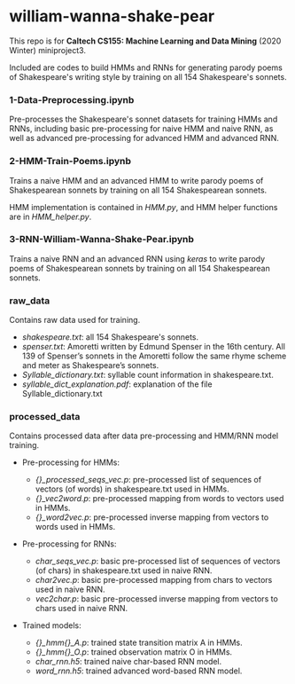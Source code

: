 # william-wanna-shake-pear
 This repo is for **Caltech CS155: Machine Learning and Data Mining** (2020 Winter) miniproject3. 
 
 Included are codes to build HMMs and RNNs for generating parody poems of Shakespeare's writing style by training on all 154 Shakespeare's sonnets.
 
### 1-Data-Preprocessing.ipynb
Pre-processes the Shakespeare's sonnet datasets for training HMMs and RNNs, including basic pre-processing for naive HMM and naive RNN, as well as advanced pre-processing for advanced HMM and advanced RNN.

### 2-HMM-Train-Poems.ipynb
Trains a naive HMM and an advanced HMM to write parody poems of Shakespearean sonnets by training on all 154 Shakespearean sonnets.

HMM implementation is contained in *HMM.py*, and HMM helper functions are in *HMM_helper.py*.

### 3-RNN-William-Wanna-Shake-Pear.ipynb
Trains a naive RNN and an advanced RNN using *keras* to write parody poems of Shakespearean sonnets by training on all 154 Shakespearean sonnets.

### raw_data
 Contains raw data used for training. 
 * *shakespeare.txt*: all 154 Shakespeare's sonnets.
 * *spenser.txt*: Amoretti written by Edmund Spenser in the 16th century. All 139 of Spenser’s sonnets in the Amoretti follow the same rhyme scheme and meter as Shakespeare’s sonnets.
 * *Syllable_dictionary.txt*: syllable count information in shakespeare.txt.
 * *syllable_dict_explanation.pdf*: explanation of the file Syllable_dictionary.txt
 
### processed_data
 Contains processed data after data pre-processing and HMM/RNN model training. 
 
 * Pre-processing for HMMs:
   * *{}_processed_seqs_vec.p*: pre-processed list of sequences of vectors (of words) in shakespeare.txt used in HMMs.
   * *{}_vec2word.p*: pre-processed mapping from words to vectors used in HMMs. 
   * *{}_word2vec.p*: pre-processed inverse mapping from vectors to words used in HMMs.
   
 * Pre-processing for RNNs:
   * *char_seqs_vec.p*: basic pre-processed list of sequences of vectors (of chars) in shakespeare.txt used in naive RNN.
   * *char2vec.p*: basic pre-processed mapping from chars to vectors used in naive RNN.
   * *vec2char.p*: basic pre-processed inverse mapping from vectors to chars used in naive RNN.
   
 * Trained models: 
   * *{}_hmm{}_A.p*: trained state transition matrix A in HMMs.
   * *{}_hmm{}_O.p*: trained observation matrix O in HMMs.
   * *char_rnn.h5*: trained naive char-based RNN model.
   * *word_rnn.h5*: trained advanced word-based RNN model. 
